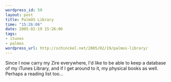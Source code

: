 ```yaml
--- 
wordpress_id: 59
layout: post
title: PalmOS Library
time: "15:26:06"
date: 2005-02-19 15:26:06
tags: 
- itunes
- palmos
wordpress_url: http://schinckel.net/2005/02/19/palmos-library/
---
```

Since I now carry my Zire everywhere, I'd like to be able to keep a database of my iTunes Library, and if I get around to it, my physical books as well. Perhaps a reading list too... 
